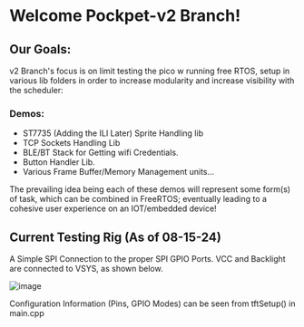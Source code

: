 # Welcome Pockpet-v2 Branch!

## Our Goals:
v2 Branch's focus is on limit testing the pico w running free RTOS, setup in various lib folders in order to increase modularity and increase visibility with the scheduler: 

### Demos:
* ST7735 (Adding the ILI Later) Sprite Handling lib
* TCP Sockets Handling Lib
* BLE/BT Stack for Getting wifi Credentials.
* Button Handler Lib.
* Various Frame Buffer/Memory Management units...

The prevailing idea being each of these demos will represent some form(s) of task, which can be combined in FreeRTOS; eventually leading to a cohesive user experience on an IOT/embedded device!


## Current Testing Rig (As of 08-15-24)
A Simple SPI Connection to the proper SPI GPIO Ports. VCC and Backlight are connected to VSYS, as shown below.

![image](https://github.com/user-attachments/assets/e7b783ed-5451-4845-b30a-2069199bcdb8)

Configuration Information (Pins, GPIO Modes) can be seen from tftSetup() in main.cpp

